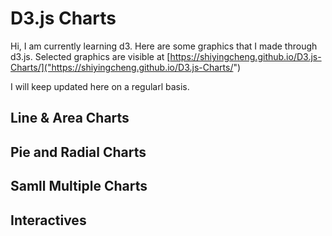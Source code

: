 # D3.js Charts

Hi, I am currently learning d3. Here are some graphics that I made through d3.js. Selected graphics are visible at [https://shiyingcheng.github.io/D3.js-Charts/]("https://shiyingcheng.github.io/D3.js-Charts/")

I will keep updated here on a regularl basis.


## Line & Area Charts

## Pie and Radial Charts

## Samll Multiple Charts

## Interactives